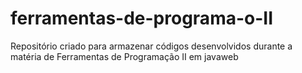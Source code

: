 # ferramentas-de-programa-o-II
Repositório criado para armazenar códigos desenvolvidos durante a matéria de Ferramentas de Programação II em javaweb
